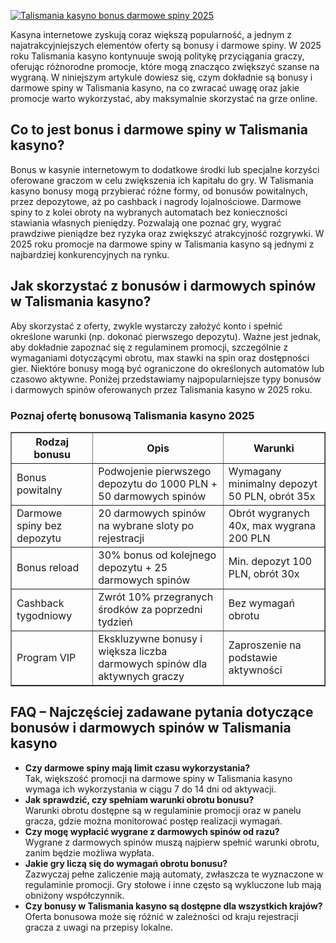 [![Talismania kasyno bonus darmowe spiny 2025](https://123-caf.pages.dev/gitsignup.png)](https://vrmoo.ru/Bt82HjjY)

<div>     <p>Kasyna internetowe zyskują coraz większą popularność, a jednym z najatrakcyjniejszych elementów oferty są bonusy i darmowe spiny. W 2025 roku Talismania kasyno kontynuuje swoją politykę przyciągania graczy, oferując różnorodne promocje, które mogą znacząco zwiększyć szanse na wygraną. W niniejszym artykule dowiesz się, czym dokładnie są bonusy i darmowe spiny w Talismania kasyno, na co zwracać uwagę oraz jakie promocje warto wykorzystać, aby maksymalnie skorzystać na grze online.</p>        <h2>Co to jest bonus i darmowe spiny w Talismania kasyno?</h2>     <p>Bonus w kasynie internetowym to dodatkowe środki lub specjalne korzyści oferowane graczom w celu zwiększenia ich kapitału do gry. W Talismania kasyno bonusy mogą przybierać różne formy, od bonusów powitalnych, przez depozytowe, aż po cashback i nagrody lojalnościowe. Darmowe spiny to z kolei obroty na wybranych automatach bez konieczności stawiania własnych pieniędzy. Pozwalają one poznać gry, wygrać prawdziwe pieniądze bez ryzyka oraz zwiększyć atrakcyjność rozgrywki. W 2025 roku promocje na darmowe spiny w Talismania kasyno są jednymi z najbardziej konkurencyjnych na rynku.</p>        <h2>Jak skorzystać z bonusów i darmowych spinów w Talismania kasyno?</h2>     <p>Aby skorzystać z oferty, zwykle wystarczy założyć konto i spełnić określone warunki (np. dokonać pierwszego depozytu). Ważne jest jednak, aby dokładnie zapoznać się z regulaminem promocji, szczególnie z wymaganiami dotyczącymi obrotu, max stawki na spin oraz dostępności gier. Niektóre bonusy mogą być ograniczone do określonych automatów lub czasowo aktywne. Poniżej przedstawiamy najpopularniejsze typy bonusów i darmowych spinów oferowanych przez Talismania kasyno w 2025 roku.</p>        <h3>Poznaj ofertę bonusową Talismania kasyno 2025</h3>     <table border="1" cellpadding="6" cellspacing="0" style="border-collapse: collapse; width: 100%;">       <thead>         <tr>           <th>Rodzaj bonusu</th>           <th>Opis</th>           <th>Warunki</th>         </tr>       </thead>       <tbody>         <tr>           <td>Bonus powitalny</td>           <td>Podwojenie pierwszego depozytu do 1000 PLN + 50 darmowych spinów</td>           <td>Wymagany minimalny depozyt 50 PLN, obrót 35x</td>         </tr>         <tr>           <td>Darmowe spiny bez depozytu</td>           <td>20 darmowych spinów na wybrane sloty po rejestracji</td>           <td>Obrót wygranych 40x, max wygrana 200 PLN</td>         </tr>         <tr>           <td>Bonus reload</td>           <td>30% bonus od kolejnego depozytu + 25 darmowych spinów</td>           <td>Min. depozyt 100 PLN, obrót 30x</td>         </tr>         <tr>           <td>Cashback tygodniowy</td>           <td>Zwrót 10% przegranych środków za poprzedni tydzień</td>           <td>Bez wymagań obrotu</td>         </tr>         <tr>           <td>Program VIP</td>           <td>Ekskluzywne bonusy i większa liczba darmowych spinów dla aktywnych graczy</td>           <td>Zaproszenie na podstawie aktywności</td>         </tr>       </tbody>     </table>        <h2>FAQ – Najczęściej zadawane pytania dotyczące bonusów i darmowych spinów w Talismania kasyno</h2>     <ul>       <li><strong>Czy darmowe spiny mają limit czasu wykorzystania?</strong><br>Tak, większość promocji na darmowe spiny w Talismania kasyno wymaga ich wykorzystania w ciągu 7 do 14 dni od aktywacji.</li>       <li><strong>Jak sprawdzić, czy spełniam warunki obrotu bonusu?</strong><br>Warunki obrotu dostępne są w regulaminie promocji oraz w panelu gracza, gdzie można monitorować postęp realizacji wymagań.</li>       <li><strong>Czy mogę wypłacić wygrane z darmowych spinów od razu?</strong><br>Wygrane z darmowych spinów muszą najpierw spełnić warunki obrotu, zanim będzie możliwa wypłata.</li>       <li><strong>Jakie gry liczą się do wymagań obrotu bonusu?</strong><br>Zazwyczaj pełne zaliczenie mają automaty, zwłaszcza te wyznaczone w regulaminie promocji. Gry stołowe i inne często są wykluczone lub mają obniżony współczynnik.</li>       <li><strong>Czy bonusy w Talismania kasyno są dostępne dla wszystkich krajów?</strong><br>Oferta bonusowa może się różnić w zależności od kraju rejestracji gracza z uwagi na przepisy lokalne.</li>     </ul>   </div>